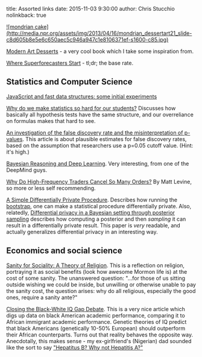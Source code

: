 title: Assorted links
date: 2015-11-03 9:30:00
author: Chris Stucchio
nolinkback: true

<a href="http://amzn.to/1Qiov3T">
![mondrian cake](http://media.npr.org/assets/img/2013/04/16/mondrian_dessertart21_slide-c8d605b8e5e6c650aec5c946a947c1e8106371ef-s1600-c85.jpg)
</a>

[Modern Art Desserts](http://amzn.to/1Qiov3T) - a very cool book which I take some inspiration from.

[Where Superforecasters Start](http://econlog.econlib.org/archives/2015/10/outside_first.html) - tl;dr; the base rate.

## Statistics and Computer Science

[JavaScript and fast data structures: some initial experiments](http://lemire.me/blog/archives/2015/10/05/javascript-and-fast-data-structures-some-initial-experiments/)

[Why do we make statistics so hard for our students?](https://scientistseessquirrel.wordpress.com/2015/10/06/why-do-we-make-statistics-so-hard-for-our-students/) Discusses how basically all hypothesis tests have the same structure, and our overreliance on formulas makes that hard to see.

[An investigation of the false discovery rate and the misinterpretation of p-values](http://rsos.royalsocietypublishing.org/content/royopensci/1/3/140216.full.pdf). This article is about plausible estimates for false discovery rates, based on the assumption that researchers use a p=0.05 cutoff value. (Hint: it's high.)

[Bayesian Reasoning and Deep Learning](http://blog.shakirm.com/wp-content/uploads/2015/10/Bayes_Deep.pdf). Very interesting, from one of the DeepMind guys.

[Why Do High-Frequency Traders Cancel So Many Orders?](http://www.bloombergview.com/articles/2015-10-08/why-do-high-frequency-traders-cancel-so-many-orders-) By Matt Levine, so more or less self recommending.

[A Simple Differentially Private Procedure](http://www.win-vector.com/blog/2015/10/a-simple-differentially-private-procedure/). Describes how running the [bootstrap](https://en.wikipedia.org/wiki/Bootstrapping_(statistics)), one can make a statistical procedure differentially private. Also, relatedly, [Differential privacy in a Bayesian setting through posterior sampling](http://arxiv.org/pdf/1306.1066v4.pdf) describes how computing a posterior and then *sampling* it can result in a differentially private result. This paper is *very* readable, and actually generalizes differential privacy in an interesting way.

## Economics and social science

[Sanity for Sociality: A Theory of Religion](http://thefutureprimaeval.net/sanity-for-sociality/). This is a reflection on religion, portraying it as social benefits (look how awesome Mormon life is) at the cost of some sanity. The unanswered question: "...for those of us sitting outside wishing we could be inside, but unwilling or otherwise unable to pay the sanity cost, the question arises: why do all religious, especially the good ones, require a sanity ante?"

[Closing the Black-White IQ Gap Debate](http://www.unz.com/article/closing-the-black-white-iq-gap-debate-part-2/). This is a very nice article which digs up data on black American academic performance, comparing it to African immigrant academic performance. Genetic theories of IQ predict that black Americans (genetically 10-50% European) should outperform their African counterparts. Turns out that reality behaves the opposite way. Anecdotally, this makes sense - my ex-girlfriend's (Nigerian) dad sounded like the sort to say ["Hepatitus B? Why not Hepatitis A?"](https://www.google.com/search?q=high+expectations+asian+father&es_sm=93&source=lnms&tbm=isch&sa=X&ved=0CAcQ_AUoAWoVChMIsMjXwLHhyAIVQTU-Ch3n0wzE&biw=1735&bih=862)
